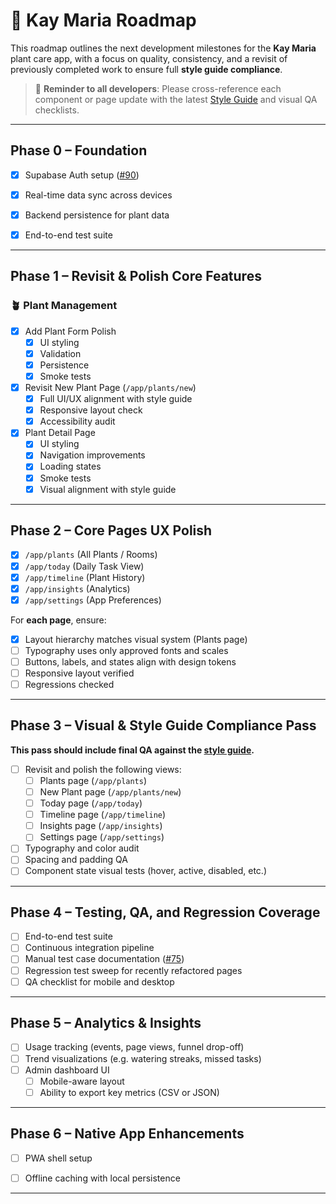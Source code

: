 # 🌱 Kay Maria Roadmap

This roadmap outlines the next development milestones for the **Kay Maria** plant care app, with a focus on quality, consistency, and a revisit of previously completed work to ensure full **style guide compliance**.

> 📝 **Reminder to all developers**: Please cross-reference each component or page update with the latest [Style Guide](https://github.com/osmond/kaymaria/blob/main/docs/style-guide.md) and visual QA checklists.

---

## Phase 0 – Foundation

 - [x] Supabase Auth setup ([#90](https://github.com/osmond/kaymaria/issues/90))

- [x] Real-time data sync across devices
- [x] Backend persistence for plant data
- [x] End-to-end test suite

---

## Phase 1 – Revisit & Polish Core Features

### 🪴 Plant Management

- [x] Add Plant Form Polish
  - [x] UI styling
  - [x] Validation
  - [x] Persistence
  - [x] Smoke tests

- [x] Revisit New Plant Page (`/app/plants/new`)
  - [x] Full UI/UX alignment with style guide
  - [x] Responsive layout check
  - [x] Accessibility audit

- [x] Plant Detail Page
  - [x] UI styling
  - [x] Navigation improvements
  - [x] Loading states
  - [x] Smoke tests
  - [x] Visual alignment with style guide

---

## Phase 2 – Core Pages UX Polish

 - [x] `/app/plants` (All Plants / Rooms)
- [x] `/app/today` (Daily Task View)
- [x] `/app/timeline` (Plant History)
 - [x] `/app/insights` (Analytics)
 - [x] `/app/settings` (App Preferences)

For **each page**, ensure:
  - [x] Layout hierarchy matches visual system (Plants page)
  - [ ] Typography uses only approved fonts and scales
  - [ ] Buttons, labels, and states align with design tokens
  - [ ] Responsive layout verified
  - [ ] Regressions checked

---

## Phase 3 – Visual & Style Guide Compliance Pass

**This pass should include final QA against the [style guide](https://github.com/osmond/kaymaria/blob/main/docs/style-guide.md).**

- [ ] Revisit and polish the following views:
  - [ ] Plants page (`/app/plants`)
  - [ ] New Plant page (`/app/plants/new`)
  - [ ] Today page (`/app/today`)
  - [ ] Timeline page (`/app/timeline`)
  - [ ] Insights page (`/app/insights`)
  - [ ] Settings page (`/app/settings`)
- [ ] Typography and color audit
- [ ] Spacing and padding QA
- [ ] Component state visual tests (hover, active, disabled, etc.)

---

## Phase 4 – Testing, QA, and Regression Coverage

- [ ] End-to-end test suite
- [ ] Continuous integration pipeline
- [ ] Manual test case documentation ([#75](https://github.com/osmond/kaymaria/issues/75))
- [ ] Regression test sweep for recently refactored pages
- [ ] QA checklist for mobile and desktop

---

## Phase 5 – Analytics & Insights

- [ ] Usage tracking (events, page views, funnel drop-off)
- [ ] Trend visualizations (e.g. watering streaks, missed tasks)
- [ ] Admin dashboard UI
  - [ ] Mobile-aware layout
  - [ ] Ability to export key metrics (CSV or JSON)

---

## Phase 6 – Native App Enhancements

- [ ] PWA shell setup
- [ ] Offline caching with local persistence


---


